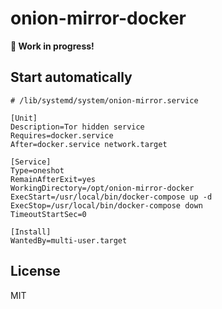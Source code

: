 # onion-mirror-docker

**🚧 Work in progress!**

## Start automatically

```
# /lib/systemd/system/onion-mirror.service

[Unit]
Description=Tor hidden service
Requires=docker.service
After=docker.service network.target

[Service]
Type=oneshot
RemainAfterExit=yes
WorkingDirectory=/opt/onion-mirror-docker
ExecStart=/usr/local/bin/docker-compose up -d
ExecStop=/usr/local/bin/docker-compose down
TimeoutStartSec=0

[Install]
WantedBy=multi-user.target
```

## License

MIT
